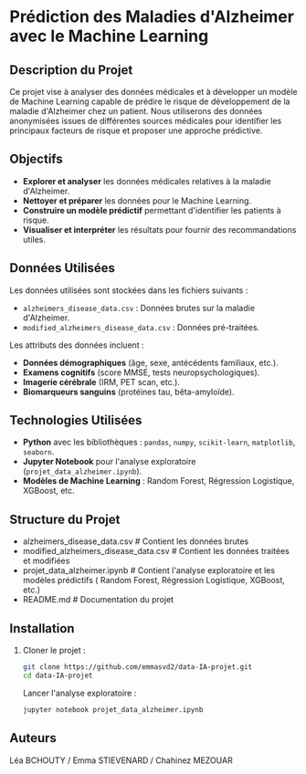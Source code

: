 # Prédiction des Maladies d'Alzheimer avec le Machine Learning

## Description du Projet

Ce projet vise à analyser des données médicales et à développer un modèle de Machine Learning capable de prédire le risque de développement de la maladie d'Alzheimer chez un patient. Nous utiliserons des données anonymisées issues de différentes sources médicales pour identifier les principaux facteurs de risque et proposer une approche prédictive.

## Objectifs

- **Explorer et analyser** les données médicales relatives à la maladie d'Alzheimer.
- **Nettoyer et préparer** les données pour le Machine Learning.
- **Construire un modèle prédictif** permettant d'identifier les patients à risque.
- **Visualiser et interpréter** les résultats pour fournir des recommandations utiles.

## Données Utilisées

Les données utilisées sont stockées dans les fichiers suivants :

- `alzheimers_disease_data.csv` : Données brutes sur la maladie d'Alzheimer.
- `modified_alzheimers_disease_data.csv` : Données pré-traitées.

Les attributs des données incluent :

- **Données démographiques** (âge, sexe, antécédents familiaux, etc.).
- **Examens cognitifs** (score MMSE, tests neuropsychologiques).
- **Imagerie cérébrale** (IRM, PET scan, etc.).
- **Biomarqueurs sanguins** (protéines tau, bêta-amyloïde).

## Technologies Utilisées

- **Python** avec les bibliothèques : `pandas`, `numpy`, `scikit-learn`, `matplotlib`, `seaborn`.
- **Jupyter Notebook** pour l'analyse exploratoire (`projet_data_alzheimer.ipynb`).
- **Modèles de Machine Learning** : Random Forest, Régression Logistique, XGBoost, etc.

## Structure du Projet

- alzheimers_disease_data.csv # Contient les données brutes
- modified_alzheimers_disease_data.csv # Contient les données traitées et modifiées
- projet_data_alzheimer.ipynb # Contient l'analyse exploratoire et les modèles prédictifs ( Random Forest, Régression Logistique, XGBoost, etc.)
- README.md # Documentation du projet

## Installation

1. Cloner le projet :
   ```bash
   git clone https://github.com/emmasvd2/data-IA-projet.git
   cd data-IA-projet
   ```
   Lancer l'analyse exploratoire :
   ```bash
   jupyter notebook projet_data_alzheimer.ipynb
   ```

## Auteurs
Léa BCHOUTY /
Emma STIEVENARD /
Chahinez MEZOUAR
